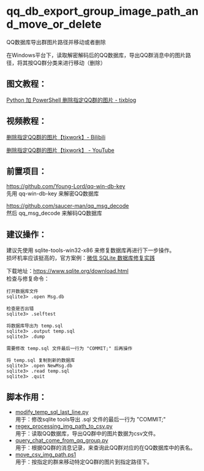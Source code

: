 <!--
 * @Author: tjxwork tjxwork@outlook.com
 * @Date: 2023-07-18 10:39:13
 * @LastEditors: tjxwork tjxwork@outlook.com
 * @LastEditTime: 2023-07-18 11:34:07
 * @FilePath: \qq_db_export_group_image_path_and_move_or_delete\README.md
 * @Description: 
 * 
 * Copyright (c) 2023 by tjxwork, All Rights Reserved. 
-->
# qq_db_export_group_image_path_and_move_or_delete  
QQ数据库导出群图片路径并移动或者删除  

在Windows平台下，读取解密解码后的QQ数据库，导出QQ群消息中的图片路径，将其按QQ群分类来进行移动（删除）  

## 图文教程：  
[Python 加 PowerShell 删除指定QQ群的图片 - tjxblog](https://www.tjxblog.com/blog/2023-0009)  

## 视频教程：  
[删除指定QQ群的图片【tjxwork】- Bilibili](https://www.bilibili.com/video/BV1NM4y1s7tS/)  

[删除指定QQ群的图片【tjxwork】 - YouTube](https://www.youtube.com/watch?v=lMe9MrxBN-c)  

## 前置项目：  

https://github.com/Young-Lord/qq-win-db-key  
先用 qq-win-db-key 来解密QQ数据库  

https://github.com/saucer-man/qq_msg_decode  
然后 qq_msg_decode 来解码QQ数据库  


## 建议操作：  
建议先使用 sqlite-tools-win32-x86 来修复数据库再进行下一步操作。  
损坏机率应该挺高的，官方案例：[微信 SQLite 数据库修复实践](https://cloud.tencent.com/developer/article/2256739)  

下载地址：https://www.sqlite.org/download.html  
检查与修复命令：  

```
打开数据库文件
sqlite3> .open Msg.db

检查是否出错
sqlite3> .selftest

将数据库导出为 temp.sql 
sqlite3> .output temp.sql
sqlite3> .dump

需要修改 temp.sql 文件最后一行为 "COMMIT;" 后再操作

将 temp.sql 复制到新的数据库
sqlite3> .open NewMsg.db
sqlite3> .read temp.sql
sqlite3> .quit
```

## 脚本作用：
- [modify_temp_sql_last_line.py](https://github.com/tjxwork/qq_db_export_group_image_path_and_move_or_delete/blob/main/modify_temp_sql_last_line.py)  
    用于：修改sqlite tools导出 .sql 文件的最后一行为 "COMMIT;"  
- [regex_processing_img_path_to_csv.py](https://github.com/tjxwork/qq_db_export_group_image_path_and_move_or_delete/blob/main/regex_processing_img_path_to_csv.py)  
    用于：读取QQ数据库，导出QQ群中的图片数据为csv文件。  
- [query_chat_come_from_qq_group.py](https://github.com/tjxwork/qq_db_export_group_image_path_and_move_or_delete/blob/main/query_chat_come_from_qq_group.py)  
    用于：根据QQ群的消息记录，来查询此QQ群对应的在QQ数据库中的表名。  
- [move_csv_img_path.ps1](https://github.com/tjxwork/qq_db_export_group_image_path_and_move_or_delete/blob/main/move_csv_img_path.ps1)  
    用于：按指定的群来移动特定QQ群的图片到指定路径下。  
